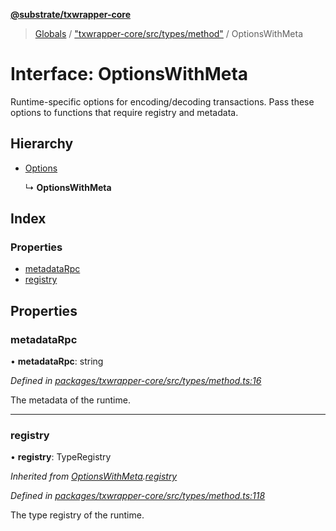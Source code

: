**[@substrate/txwrapper-core](../README.md)**

> [Globals](../globals.md) / ["txwrapper-core/src/types/method"](../modules/_txwrapper_core_src_types_method_.md) / OptionsWithMeta

# Interface: OptionsWithMeta

Runtime-specific options for encoding/decoding transactions. Pass these
options to functions that require registry and metadata.

## Hierarchy

* [Options](_txwrapper_core_src_types_method_.options.md)

  ↳ **OptionsWithMeta**

## Index

### Properties

* [metadataRpc](_txwrapper_core_src_types_method_.optionswithmeta.md#metadatarpc)
* [registry](_txwrapper_core_src_types_method_.optionswithmeta.md#registry)

## Properties

### metadataRpc

•  **metadataRpc**: string

*Defined in [packages/txwrapper-core/src/types/method.ts:16](https://github.com/paritytech/txwrapper-core/blob/15c9541/packages/txwrapper-core/src/types/method.ts#L16)*

The metadata of the runtime.

___

### registry

•  **registry**: TypeRegistry

*Inherited from [OptionsWithMeta](_txwrapper_core_src_types_method_.optionswithmeta.md).[registry](_txwrapper_core_src_types_method_.optionswithmeta.md#registry)*

*Defined in [packages/txwrapper-core/src/types/method.ts:118](https://github.com/paritytech/txwrapper-core/blob/15c9541/packages/txwrapper-core/src/types/method.ts#L118)*

The type registry of the runtime.
